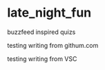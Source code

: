 # late_night_fun
buzzfeed inspired quizs

testing writing from githum.com

testing writing from VSC 

